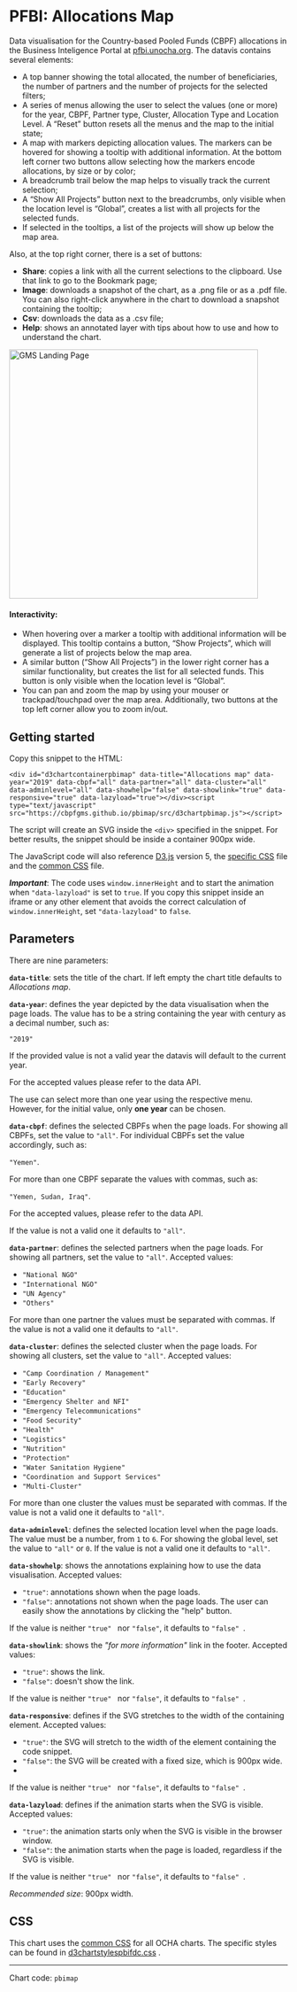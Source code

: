 # PFBI: Allocations Map

Data visualisation for the Country-based Pooled Funds (CBPF) allocations in the Business Inteligence Portal at [pfbi.unocha.org](https://pfbi.unocha.org). The datavis contains several elements:

- A top banner showing the total allocated, the number of beneficiaries, the number of partners and the number of projects for the selected filters;
- A series of menus allowing the user to select the values (one or more) for the year, CBPF, Partner type, Cluster, Allocation Type and Location Level. A “Reset” button resets all the menus and the map to the initial state;
- A map with markers depicting allocation values. The markers can be hovered for showing a tooltip with additional information. At the bottom left corner two buttons allow selecting how the markers encode allocations, by size or by color;
- A breadcrumb trail below the map helps to visually track the current selection;
- A “Show All Projects” button next to the breadcrumbs, only visible when the location level is “Global”, creates a list with all projects for the selected funds.
- If selected in the tooltips, a list of the projects will show up below the map area.

Also, at the top right corner, there is a set of buttons:

- **Share**: copies a link with all the current selections to the clipboard. Use that link to go to the Bookmark page;
- **Image**: downloads a snapshot of the chart, as a .png file or as a .pdf file. You can also right-click anywhere in the chart to download a snapshot containing the tooltip;
- **Csv**: downloads the data as a .csv file;
- **Help**: shows an annotated layer with tips about how to use and how to understand the chart.

<img alt="GMS Landing Page" src="https://cbpfgms.github.io/img/thumbnails/pbimap.png" width="450">

#### Interactivity:

- When hovering over a marker a tooltip with additional information will be displayed. This tooltip contains a button, “Show Projects”, which will generate a list of projects below the map area.
- A similar button (“Show All Projects”) in the lower right corner has a similar functionality, but creates the list for all selected funds. This button is only visible when the location level is “Global”.
- You can pan and zoom the map by using your mouser or trackpad/touchpad over the map area. Additionally, two buttons at the top left corner allow you to zoom in/out.


## Getting started

Copy this snippet to the HTML:

```<div id="d3chartcontainerpbimap" data-title="Allocations map" data-year="2019" data-cbpf="all" data-partner="all" data-cluster="all" data-adminlevel="all" data-showhelp="false" data-showlink="true" data-responsive="true" data-lazyload="true"></div><script type="text/javascript" src="https://cbpfgms.github.io/pbimap/src/d3chartpbimap.js"></script>```

The script will create an SVG inside the `<div>` specified in the snippet. For better results, the snippet should be inside a container 900px wide.

The JavaScript code will also reference [D3.js](https://d3js.org) version 5, the [specific CSS](https://github.com/CBPFGMS/cbpfgms.github.io/raw/master/css/d3chartstylespbimap.css) file and the [common CSS](https://github.com/CBPFGMS/cbpfgms.github.io/raw/master/css/d3chartstyles.css) file.

***Important***: The code uses `window.innerHeight`  and to start the animation when `"data-lazyload"` is set to `true`. If you copy this snippet inside an iframe or any other element that avoids the correct calculation of `window.innerHeight`, set `"data-lazyload"` to `false`.

## Parameters

There are nine parameters:

**`data-title`**: sets the title of the chart. If left empty the chart title defaults to *Allocations map*.

**`data-year`**: defines the year depicted by the data visualisation when the page loads. The value has to be a string containing the year with century as a decimal number, such as:

 `"2019"`

If the provided value is not a valid year the datavis will default to the current year.

For the accepted values please refer to the data API.

The use can select more than one year using the respective menu. However, for the initial value, only **one year** can be chosen. 

**`data-cbpf`**: defines the selected CBPFs when the page loads. For showing all CBPFs, set the value to `"all"`. For individual CBPFs set the value accordingly, such as:

`"Yemen"`.

For more than one CBPF separate the values with commas, such as:

`"Yemen, Sudan, Iraq"`.

For the accepted values, please refer to the data API.

If the value is not a valid one it defaults to `"all"`.

**`data-partner`**: defines the selected partners when the page loads. For showing all partners, set the value to `"all"`. Accepted values:

 - `"National NGO"`
 - `"International NGO"`
 - `"UN Agency"`
 - `"Others"`

For more than one partner the values must be separated with commas. If the value is not a valid one it defaults to `"all"`.

**`data-cluster`**: defines the selected cluster when the page loads. For showing all clusters, set the value to `"all"`. Accepted values:

- `"Camp Coordination / Management"`
- `"Early Recovery"`
- `"Education"`
- `"Emergency Shelter and NFI"`
- `"Emergency Telecommunications"`
- `"Food Security"`
- `"Health"`
- `"Logistics"`
- `"Nutrition"`
- `"Protection"`
- `"Water Sanitation Hygiene"`
- `"Coordination and Support Services"`
- `"Multi-Cluster"`

For more than one cluster the values must be separated with commas. If the value is not a valid one it defaults to `"all"`.

**`data-adminlevel`**: defines the selected location level when the page loads. The value must be a number, from `1` to `6`. For showing the global level, set the value to `"all"` or `0`. If the value is not a valid one it defaults to `"all"`.

**`data-showhelp`**: shows the annotations explaining how to use the data visualisation. Accepted values:

- `"true"`: annotations shown when the page loads.
- `"false"`: annotations not shown when the page loads. The user can easily show the annotations by clicking the "help" button.

If the value is neither `"true" ` nor `"false"`, it defaults to `"false" `.

**`data-showlink`**: shows the *"for more information"* link in the footer. Accepted values:

- `"true"`: shows the link.
- `"false"`: doesn't show the link.

If the value is neither `"true" ` nor `"false"`, it defaults to `"false" `.

**`data-responsive`**: defines if the SVG stretches to the width of the containing element. Accepted values:

- `"true"`: the SVG will stretch to the width of the element containing the code snippet.
- `"false"`: the SVG will be created with a fixed size, which is 900px wide.
- 
If the value is neither `"true" ` nor `"false"`, it defaults to `"false" `.

**`data-lazyload`**: defines if the animation starts when the SVG is visible. Accepted values:

- `"true"`: the animation starts only when the SVG is visible in the browser window.
- `"false"`: the animation starts when the page is loaded, regardless if the SVG is visible.

If the value is neither `"true" ` nor `"false"`, it defaults to `"false" `.

*Recommended size*: 900px width.


## CSS

This chart uses the [common CSS](https://github.com/CBPFGMS/cbpfgms.github.io/raw/master/css/) for all OCHA charts. The specific styles can be found in [d3chartstylespbifdc.css](https://github.com/CBPFGMS/cbpfgms.github.io/blob/master/css/d3chartstylespbifdc.css) .

---
Chart code: `pbimap`
